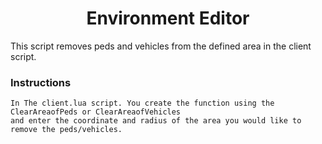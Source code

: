 <h1 align='center'>Environment Editor</a></h1>

This script removes peds and vehicles from the defined area in the client script.

### Instructions
```
In The client.lua script. You create the function using the ClearAreaofPeds or ClearAreaofVehicles
and enter the coordinate and radius of the area you would like to remove the peds/vehicles.
```
